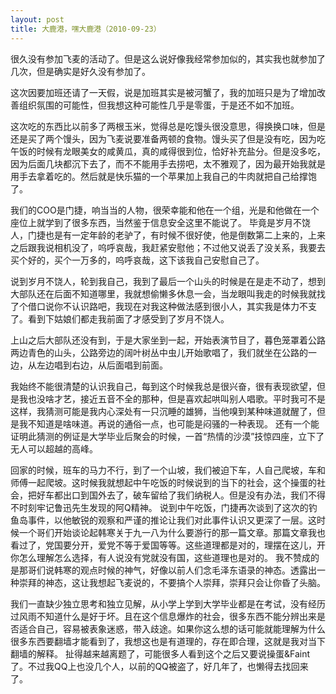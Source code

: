 ```yaml
---
layout: post
title: 大鹿港，嘿大鹿港（2010-09-23）
---
```

很久没有参加飞麦的活动了。但是这么说好像我经常参加似的，其实我也就参加了几次，但是确实是好久没有参加了。

这次因要加班还请了一天假，说是加班其实是被河蟹了，我的加班只是为了增加改善组织氛围的可能性，但我想这种可能性几乎是零蛋，于是还不如不加班。

这次吃的东西比以前多了两根玉米，觉得总是吃馒头很没意思，得换换口味，但是还是买了两个馒头，因为飞麦说要准备两顿的食物。馒头买了但是没有吃，因为吃午饭的时候有龙眼美女的咸黄瓜，真的咸得很到位，恰好补充盐分。但是没多吃，因为后面几块都沉下去了，而不不能用手去捞吧，太不雅观了，因为最开始我就是用手去拿着吃的。然后就是快乐猫的一个苹果加上我自己的牛肉就把自己给撑饱了。

我们的COO是门捷，响当当的人物，很荣幸能和他在一个组，光是和他做在一个座位上就学到了很多东西，当然鉴于信息安全这里不能说了。
毕竟是岁月不饶人，门捷也是有一定年龄的老驴了，有时候不很好使，他是倒数第二上来的，上来之后跟我说相机没了，呜呼哀哉，我赶紧安慰他；不过他又说丢了没关系，我要去买个好的，买个一万多的，呜呼哀哉，这下该我自己安慰自己了。

说到岁月不饶人，轮到我自己，我到了最后一个山头的时候是在是走不动了，想到大部队还在后面不知道哪里，我就想偷懒多休息一会，当龙眼叫我走的时候我就找了个借口说你不认识路吧，我现在对我这种做法感到很小人，其实我是体力不支了。看到下姑娘们都走我前面了才感受到了岁月不饶人。

上山之后大部队还没有到，于是大家坐到一起，开始表演节目了，暮色笼罩着公路两边青色的山头，公路旁边的阔叶树丛中虫儿开始歌唱了，我们就坐在公路的一边，从左边唱到右边，从后面唱到前面。

我始终不能很清楚的认识我自己，每到这个时候我总是很兴奋，很有表现欲望，但是我也没啥才艺，接近五音不全的那种，但是喜欢起哄叫别人唱歌。平时我可不是这样，我猜测可能是我内心深处有一只沉睡的雄狮，当他嗅到某种味道就醒了，但是我不知道是啥味道。再说的通俗一点，也可能是闷骚的一种表现。
还有一个能证明此猜测的例证是大学毕业后聚会的时候，一首“热情的沙漠”技惊四座，立下了无人可以超越的高峰。

回家的时候，班车的马力不行，到了一个山坡，我们被迫下车，人自己爬坡，车和师傅一起爬坡。这时候我就想起中午吃饭的时候说到的当下的社会，这个操蛋的社会，把好车都出口到国外去了，破车留给了我们纳税人。但是没有办法，我们不得不时刻牢记鲁迅先生发现的阿Q精神。
说到中午吃饭，门捷再次谈到了这次的钓鱼岛事件，以他敏锐的观察和严谨的推论让我们对此事件认识又更深了一层。这时候一个哥们开始谈论起韩寒关于九一八为什么要游行的那一篇文章。那篇文章我也看过了，党国要分开，爱党不等于爱国等等。这些道理都是对的，理摆在这儿，开你怎么理解怎么选择，有人说没有党就没有国，这些道理也是对的。
我不赞成的是那哥们说韩寒的观点时候的神气，好像以前人们念毛泽东语录的神态。透露出一种崇拜的神态，这让我想起飞麦说的，不要搞个人崇拜，崇拜只会让你昏了头脑。

我们一直缺少独立思考和独立见解，从小学上学到大学毕业都是在考试，没有经历过风雨不知道什么是好于坏。且在这个信息爆炸的社会，很多东西不能分辨出来是否适合自己，容易被表象迷惑，带入歧途。如果你这么想的话可能就能理解为什么很多东西要翻墙才能看到了，我想这也是有道理的，存在即合理，这就是我对当下翻墙的解释。
扯得越来越离题了，可能很多人看到这个之后又要说操蛋&Faint了。不过我QQ上也没几个人，以前的QQ被盗了，好几年了，也懒得去找回来了。
